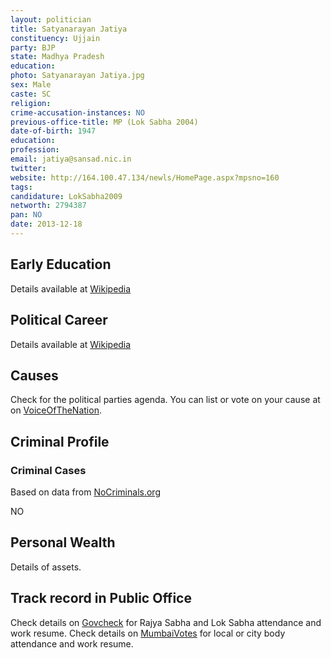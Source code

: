 ```yaml
---
layout: politician
title: Satyanarayan Jatiya
constituency: Ujjain  
party: BJP
state: Madhya Pradesh
education: 
photo: Satyanarayan Jatiya.jpg
sex: Male
caste: SC
religion: 
crime-accusation-instances: NO
previous-office-title: MP (Lok Sabha 2004)
date-of-birth: 1947
education:  
profession: 
email: jatiya@sansad.nic.in
twitter:
website: http://164.100.47.134/newls/HomePage.aspx?mpsno=160
tags: 
candidature: LokSabha2009
networth: 2794387
pan: NO
date: 2013-12-18
---
```


## Early Education
Details available at [Wikipedia](http://www.wikipedia.org/wiki/)

## Political Career
Details available at [Wikipedia](http://www.wikipedia.org/wiki/)

## Causes 
Check for the political parties agenda. You can list or vote on your cause at on [VoiceOfTheNation](http://www.voiceofthenation.org).

## Criminal Profile

### Criminal Cases
Based on data from [NoCriminals.org](http://www.nocriminals.org)

NO

## Personal Wealth
Details of assets.

## Track record in Public Office
Check details on [Govcheck](http://www.govcheck.org) for Rajya Sabha and Lok Sabha attendance and work resume. Check details on [MumbaiVotes](http://www.mumbaivotes.org) for local or city body attendance and work resume.
		